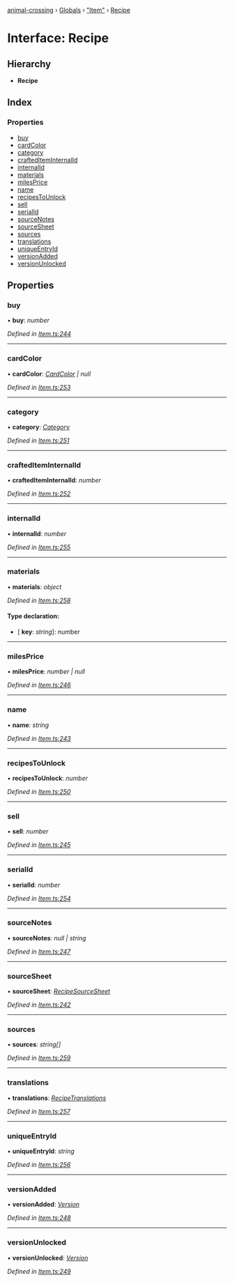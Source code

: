 [animal-crossing](../README.md) › [Globals](../globals.md) › ["Item"](../modules/_item_.md) › [Recipe](_item_.recipe.md)

# Interface: Recipe

## Hierarchy

* **Recipe**

## Index

### Properties

* [buy](_item_.recipe.md#buy)
* [cardColor](_item_.recipe.md#cardcolor)
* [category](_item_.recipe.md#category)
* [craftedItemInternalId](_item_.recipe.md#craftediteminternalid)
* [internalId](_item_.recipe.md#internalid)
* [materials](_item_.recipe.md#materials)
* [milesPrice](_item_.recipe.md#milesprice)
* [name](_item_.recipe.md#name)
* [recipesToUnlock](_item_.recipe.md#recipestounlock)
* [sell](_item_.recipe.md#sell)
* [serialId](_item_.recipe.md#serialid)
* [sourceNotes](_item_.recipe.md#sourcenotes)
* [sourceSheet](_item_.recipe.md#sourcesheet)
* [sources](_item_.recipe.md#sources)
* [translations](_item_.recipe.md#translations)
* [uniqueEntryId](_item_.recipe.md#uniqueentryid)
* [versionAdded](_item_.recipe.md#versionadded)
* [versionUnlocked](_item_.recipe.md#versionunlocked)

## Properties

###  buy

• **buy**: *number*

*Defined in [Item.ts:244](https://github.com/Norviah/animal-crossing/blob/caec6ad/module/types/Item.ts#L244)*

___

###  cardColor

• **cardColor**: *[CardColor](../enums/_item_.cardcolor.md) | null*

*Defined in [Item.ts:253](https://github.com/Norviah/animal-crossing/blob/caec6ad/module/types/Item.ts#L253)*

___

###  category

• **category**: *[Category](../enums/_item_.category.md)*

*Defined in [Item.ts:251](https://github.com/Norviah/animal-crossing/blob/caec6ad/module/types/Item.ts#L251)*

___

###  craftedItemInternalId

• **craftedItemInternalId**: *number*

*Defined in [Item.ts:252](https://github.com/Norviah/animal-crossing/blob/caec6ad/module/types/Item.ts#L252)*

___

###  internalId

• **internalId**: *number*

*Defined in [Item.ts:255](https://github.com/Norviah/animal-crossing/blob/caec6ad/module/types/Item.ts#L255)*

___

###  materials

• **materials**: *object*

*Defined in [Item.ts:258](https://github.com/Norviah/animal-crossing/blob/caec6ad/module/types/Item.ts#L258)*

#### Type declaration:

* \[ **key**: *string*\]: number

___

###  milesPrice

• **milesPrice**: *number | null*

*Defined in [Item.ts:246](https://github.com/Norviah/animal-crossing/blob/caec6ad/module/types/Item.ts#L246)*

___

###  name

• **name**: *string*

*Defined in [Item.ts:243](https://github.com/Norviah/animal-crossing/blob/caec6ad/module/types/Item.ts#L243)*

___

###  recipesToUnlock

• **recipesToUnlock**: *number*

*Defined in [Item.ts:250](https://github.com/Norviah/animal-crossing/blob/caec6ad/module/types/Item.ts#L250)*

___

###  sell

• **sell**: *number*

*Defined in [Item.ts:245](https://github.com/Norviah/animal-crossing/blob/caec6ad/module/types/Item.ts#L245)*

___

###  serialId

• **serialId**: *number*

*Defined in [Item.ts:254](https://github.com/Norviah/animal-crossing/blob/caec6ad/module/types/Item.ts#L254)*

___

###  sourceNotes

• **sourceNotes**: *null | string*

*Defined in [Item.ts:247](https://github.com/Norviah/animal-crossing/blob/caec6ad/module/types/Item.ts#L247)*

___

###  sourceSheet

• **sourceSheet**: *[RecipeSourceSheet](../enums/_item_.recipesourcesheet.md)*

*Defined in [Item.ts:242](https://github.com/Norviah/animal-crossing/blob/caec6ad/module/types/Item.ts#L242)*

___

###  sources

• **sources**: *string[]*

*Defined in [Item.ts:259](https://github.com/Norviah/animal-crossing/blob/caec6ad/module/types/Item.ts#L259)*

___

###  translations

• **translations**: *[RecipeTranslations](_item_.recipetranslations.md)*

*Defined in [Item.ts:257](https://github.com/Norviah/animal-crossing/blob/caec6ad/module/types/Item.ts#L257)*

___

###  uniqueEntryId

• **uniqueEntryId**: *string*

*Defined in [Item.ts:256](https://github.com/Norviah/animal-crossing/blob/caec6ad/module/types/Item.ts#L256)*

___

###  versionAdded

• **versionAdded**: *[Version](../enums/_item_.version.md)*

*Defined in [Item.ts:248](https://github.com/Norviah/animal-crossing/blob/caec6ad/module/types/Item.ts#L248)*

___

###  versionUnlocked

• **versionUnlocked**: *[Version](../enums/_item_.version.md)*

*Defined in [Item.ts:249](https://github.com/Norviah/animal-crossing/blob/caec6ad/module/types/Item.ts#L249)*
